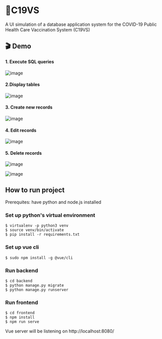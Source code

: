 # 💉C19VS 
A UI simulation of a database application system for the COVID-19 Public Health Care Vaccination System (C19VS)

## 🎬 Demo
#### 1. Execute SQL queries
![image](https://user-images.githubusercontent.com/60008262/129432526-638f71c9-1b14-4381-92fb-3e1e5e04a85d.png)
#### 2.Display tables
![image](https://user-images.githubusercontent.com/60008262/129432549-f61633f2-ee3b-4577-ac92-b6f099cbfe8c.png)
#### 3. Create new records
![image](https://user-images.githubusercontent.com/60008262/129432595-984c8682-0488-4b80-a37d-502db73a34dc.png)
#### 4. Edit records
![image](https://user-images.githubusercontent.com/60008262/129432564-138093a2-11af-4059-90f4-dcf399c8f0b1.png)
#### 5. Delete records
![image](https://user-images.githubusercontent.com/60008262/129432628-40865ea5-cffc-4d07-8216-0f1ce80b4b2e.png)

![image](https://user-images.githubusercontent.com/60008262/129432641-788590b1-12af-430b-95ca-eb1d1017cf2a.png)



## How to run project
Prerequites: have python and node.js installed

### Set up python's virtual environment
```
$ virtualenv -p python3 venv
$ source venv/bin/activate
$ pip install -r requirements.txt
```

### Set up vue cli
```
$ sudo npm install -g @vue/cli
```

### Run backend
```
$ cd backend
$ python manage.py migrate
$ python manage.py runserver
```

### Run frontend
```
$ cd frontend
$ npm install
$ npm run serve
```
Vue server will be listening on http://localhost:8080/
